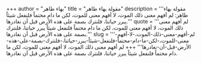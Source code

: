 +++
author = "بهاء طاهر"
title = "مقولة بهاء طاهر"
description = '''مقولة بهاء طاهر: لم أفهم معنى ذلك الموت، لا أفهم معنى للموت، لكن ما دام محتماً فلنفعل شيئاً يبرر حياتنا، فلنترك بصمة على هذه الأرض قبل أن نغادرها.'''
quote = '''لم أفهم معنى ذلك الموت، لا أفهم معنى للموت، لكن ما دام محتماً فلنفعل شيئاً يبرر حياتنا، فلنترك بصمة على هذه الأرض قبل أن نغادرها.'''
slug = '''لم-أفهم-معنى-ذلك-الموت،-لا-أفهم-معنى-للموت،-لكن-ما-دام-محتماً-فلنفعل-شيئاً-يبرر-حياتنا،-فلنترك-بصمة-على-هذه-الأرض-قبل-أن-نغادرها'''
+++
لم أفهم معنى ذلك الموت، لا أفهم معنى للموت، لكن ما دام محتماً فلنفعل شيئاً يبرر حياتنا، فلنترك بصمة على هذه الأرض قبل أن نغادرها.
